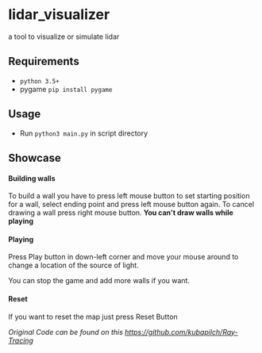 # lidar_visualizer
a tool to visualize or simulate lidar
## Requirements
- `python 3.5+`
- pygame `pip install pygame`

## Usage
- Run `python3 main.py` in script directory

## Showcase

#### Building walls
To build a wall you have to press left mouse button to set starting position for a wall, select ending point and press left mouse button again. To cancel drawing a wall press right mouse button. **You can't draw walls while playing**

#### Playing
Press Play button in down-left corner and move your mouse around to change a location of the source of light.


You can stop the game and add more walls if you want.

#### Reset
If you want to reset the map just press Reset Button

_Original Code can be found on this https://github.com/kubapilch/Ray-Tracing_

